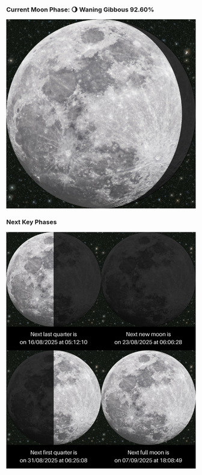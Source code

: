 ### Current Moon Phase: 🌖 Waning Gibbous 92.60%
![Moon Phase](moonphase.png)
### Next Key Phases
![Gallery](gallery.png)